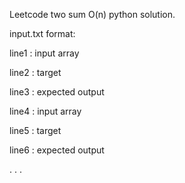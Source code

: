 Leetcode two sum O(n) python solution.

input.txt format:

line1 : input array

line2 : target

line3 : expected output

line4 : input array

line5 : target

line6 : expected output

  . . .
